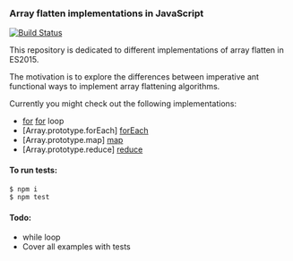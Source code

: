 ### Array flatten implementations in JavaScript

[![Build Status](https://travis-ci.org/halfzebra/array-flatten-javascript.svg?branch=master)](https://travis-ci.org/halfzebra/array-flatten-javascript)

This repository is dedicated to different implementations
of array flatten in ES2015.

The motivation is to explore the differences between imperative
ant functional ways to implement array flattening algorithms.

Currently you might check out the following implementations:
- [for] [for] loop
- [Array.prototype.forEach] [forEach]
- [Array.prototype.map] [map]
- [Array.prototype.reduce] [reduce]

#### To run tests:

```sh
$ npm i
$ npm test
```

#### Todo:
- while loop
- Cover all examples with tests

[for]: <https://developer.mozilla.org/en/docs/Web/JavaScript/Reference/Statements/for>
[forEach]: <https://developer.mozilla.org/en-US/docs/Web/JavaScript/Reference/Global_Objects/Array/forEach>
[map]: <https://developer.mozilla.org/en-US/docs/Web/JavaScript/Reference/Global_Objects/Array/map>
[reduce]: <https://developer.mozilla.org/en-US/docs/Web/JavaScript/Reference/Global_Objects/Array/Reduce>
